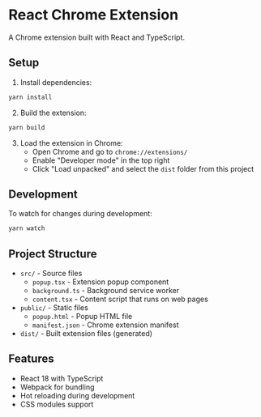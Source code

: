 # React Chrome Extension

A Chrome extension built with React and TypeScript.

## Setup

1. Install dependencies:
```bash
yarn install
```

2. Build the extension:
```bash
yarn build
```

3. Load the extension in Chrome:
   - Open Chrome and go to `chrome://extensions/`   
   - Enable "Developer mode" in the top right
   - Click "Load unpacked" and select the `dist` folder from this project

## Development

To watch for changes during development:
```bash
yarn watch
```

## Project Structure

- `src/` - Source files
  - `popup.tsx` - Extension popup component
  - `background.ts` - Background service worker
  - `content.tsx` - Content script that runs on web pages
- `public/` - Static files
  - `popup.html` - Popup HTML file
  - `manifest.json` - Chrome extension manifest
- `dist/` - Built extension files (generated)

## Features

- React 18 with TypeScript
- Webpack for bundling
- Hot reloading during development
- CSS modules support